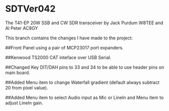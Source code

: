 # SDTVer042
The T41-EP 20W SSB and CW SDR transceiver by Jack Purdum W8TEE and Al Peter AC8GY

This branch contains the changes I have made to the project:

##Front Panel using a pair of MCP23017 port expanders.

##Kenwood TS2000 CAT inteface over USB Serial.

##Changed Key DIT/DAH pins to 33 and 34 to be able to use header pins on main board.

##Added Menu item to change Waterfall gradient (default always subtract 20 from pixel value).

##Added Menu item to select Audio input as Mic or LineIn and Menu item to adjust LineIn gain.

